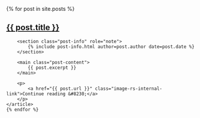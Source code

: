 ---
---

<div class="col-md-12 image-rs-posts">
	{% for post in site.posts %}
	<article class="image-rs-post">
		<h1 class="post-title">
			<a href="{{ post.url }}" class="image-rs-internal-link">{{ post.title }}</a>
		</h1>

		<section class="post-info" role="note">
			{% include post-info.html author=post.author date=post.date %}
		</section>

		<main class="post-content">
			{{ post.excerpt }}
		</main>

		<p>
			<a href="{{ post.url }}" class="image-rs-internal-link">Continue reading &#8230;</a>
		</p>
	</article>
	{% endfor %}
</div>
